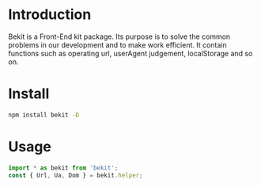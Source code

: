 # Introduction
Bekit is a Front-End kit package. Its purpose is to solve the common problems in our development and to make work efficient. It contain functions such as operating url, userAgent judgement, localStorage and so on.

# Install
```bash
npm install bekit -D
```

# Usage
```javascript
import * as bekit from 'bekit';
const { Url, Ua, Dom } = bekit.helper;
```
